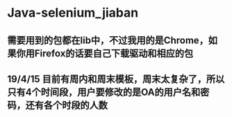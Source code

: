 # Java-selenium_jiaban
## 需要用到的包都在lib中，不过我用的是Chrome，如果你用Firefox的话要自己下载驱动和相应的包
## 19/4/15 目前有周内和周末模板，周末太复杂了，所以只有4个时间段，用户要修改的是OA的用户名和密码，还有各个时段的人数
